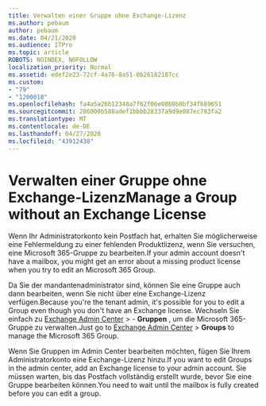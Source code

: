 ```yaml
---
title: Verwalten einer Gruppe ohne Exchange-Lizenz
ms.author: pebaum
author: pebaum
ms.date: 04/21/2020
ms.audience: ITPro
ms.topic: article
ROBOTS: NOINDEX, NOFOLLOW
localization_priority: Normal
ms.assetid: edef2e23-72cf-4a76-8a51-0b26182187cc
ms.custom:
- "79"
- "1200018"
ms.openlocfilehash: fa4a5a26b12348a7f62f06e0860b8bf34f689651
ms.sourcegitcommit: 286000b588adef1bbbb28337a9d9e087ec783fa2
ms.translationtype: MT
ms.contentlocale: de-DE
ms.lasthandoff: 04/27/2020
ms.locfileid: "43912438"
---
```

# <a name="manage-a-group-without-an-exchange-license"></a><span data-ttu-id="49225-102">Verwalten einer Gruppe ohne Exchange-Lizenz</span><span class="sxs-lookup"><span data-stu-id="49225-102">Manage a Group without an Exchange License</span></span>

<span data-ttu-id="49225-103">Wenn Ihr Administratorkonto kein Postfach hat, erhalten Sie möglicherweise eine Fehlermeldung zu einer fehlenden Produktlizenz, wenn Sie versuchen, eine Microsoft 365-Gruppe zu bearbeiten.</span><span class="sxs-lookup"><span data-stu-id="49225-103">If your admin account doesn't have a mailbox, you might get an error about a missing product license when you try to edit an Microsoft 365 Group.</span></span>
  
<span data-ttu-id="49225-104">Da Sie der mandantenadministrator sind, können Sie eine Gruppe auch dann bearbeiten, wenn Sie nicht über eine Exchange-Lizenz verfügen.</span><span class="sxs-lookup"><span data-stu-id="49225-104">Because you're the tenant admin, it's possible for you to edit a Group even though you don't have an Exchange license.</span></span> <span data-ttu-id="49225-105">Wechseln Sie einfach zu [Exchange Admin Center](https://outlook.office365.com/ecp.aspx) \> - **Gruppen** , um die Microsoft 365-Gruppe zu verwalten.</span><span class="sxs-lookup"><span data-stu-id="49225-105">Just go to [Exchange Admin Center](https://outlook.office365.com/ecp.aspx) \> **Groups** to manage the Microsoft 365 Group.</span></span>
  
<span data-ttu-id="49225-106">Wenn Sie Gruppen im Admin Center bearbeiten möchten, fügen Sie Ihrem Administratorkonto eine Exchange-Lizenz hinzu.</span><span class="sxs-lookup"><span data-stu-id="49225-106">If you want to edit Groups in the admin center, add an Exchange license to your admin account.</span></span> <span data-ttu-id="49225-107">Sie müssen warten, bis das Postfach vollständig erstellt wurde, bevor Sie eine Gruppe bearbeiten können.</span><span class="sxs-lookup"><span data-stu-id="49225-107">You need to wait until the mailbox is fully created before you can edit a group.</span></span>
  